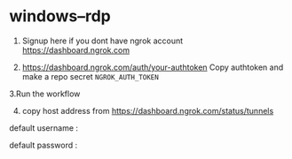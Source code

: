 # windows–rdp



1. Signup here if you dont have ngrok account
  https://dashboard.ngrok.com

2. https://dashboard.ngrok.com/auth/your-authtoken
   Copy authtoken and make a repo secret `NGROK_AUTH_TOKEN`

3.Run the workflow

4. copy host address from https://dashboard.ngrok.com/status/tunnels

default username : 

default password : 

